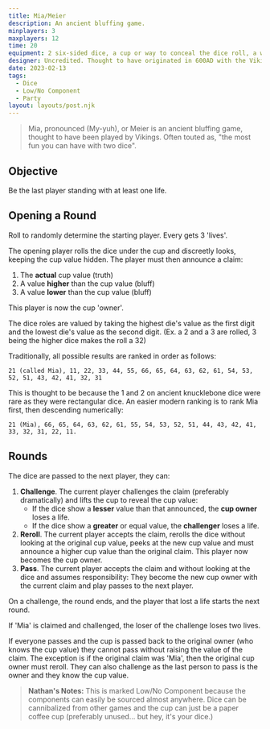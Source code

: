 ```yaml
---
title: Mia/Meier
description: An ancient bluffing game.
minplayers: 3
maxplayers: 12
time: 20
equipment: 2 six-sided dice, a cup or way to conceal the dice roll, a way to keep track of lives (coins, pen and paper, etc)
designer: Uncredited. Thought to have originated in 600AD with the Vikings.
date: 2023-02-13
tags:
  - Dice
  - Low/No Component
  - Party
layout: layouts/post.njk
---
```


> Mia, pronounced (My-yuh), or Meier is an ancient bluffing game, thought to have been played by Vikings. Often touted as, "the most fun you can have with two dice".

## Objective

Be the last player standing with at least one life.

## Opening a Round

Roll to randomly determine the starting player. Every gets 3 'lives'.

The opening player rolls the dice under the cup and discreetly looks, keeping the cup value hidden. The player must then announce a claim:

1. The **actual** cup value (truth)
2. A value **higher** than the cup value (bluff)
3. A value **lower** than the cup value (bluff)

This player is now the cup 'owner'.

The dice roles are valued by taking the highest die's value as the first digit and the lowest die's value as the second digit. (Ex. a 2 and a 3 are rolled, 3 being the higher dice makes the roll a 32)

Traditionally, all possible results are ranked in order as follows:

`21 (called Mia), 11, 22, 33, 44, 55, 66, 65, 64, 63, 62, 61, 54, 53, 52, 51, 43, 42, 41, 32, 31`

This is thought to be because the 1 and 2 on ancient knucklebone dice were rare as they were rectangular dice. An easier modern ranking is to rank Mia first, then descending numerically:

`21 (Mia), 66, 65, 64, 63, 62, 61, 55, 54, 53, 52, 51, 44, 43, 42, 41, 33, 32, 31, 22, 11.`

## Rounds

The dice are passed to the next player, they can:

1. **Challenge**. The current player challenges the claim (preferably dramatically) and lifts the cup to reveal the cup value:
    - If the dice show a **lesser** value than that announced, the **cup owner** loses a life.
    - If the dice show a **greater** or equal value, the **challenger** loses a life.
2. **Reroll**. The current player accepts the claim, rerolls the dice without looking at the original cup value, peeks at the new cup value and must announce a higher cup value than the original claim. This player now becomes the cup owner.
3. **Pass**. The current player accepts the claim and without looking at the dice and assumes responsibility: They become the new cup owner with the current claim and play passes to the next player.

On a challenge, the round ends, and the player that lost a life starts the next round.

If 'Mia' is claimed and challenged, the loser of the challenge loses two lives.

If everyone passes and the cup is passed back to the original owner (who knows the cup value) they cannot pass without raising the value of the claim. The exception is if the original claim was 'Mia', then the original cup owner must reroll. They can also challenge as the last person to pass is the owner and they know the cup value.

> **Nathan's Notes:** This is marked Low/No Component because the components can easily be sourced almost anywhere. Dice can be cannibalized from other games and the cup can just be a paper coffee cup (preferably unused... but hey, it's your dice.)
